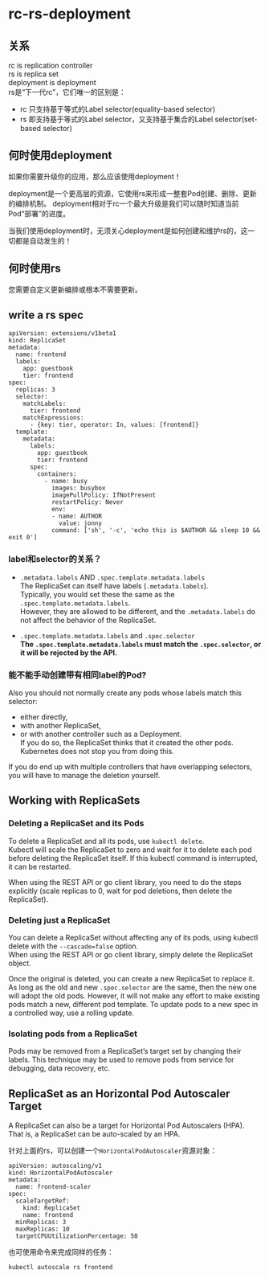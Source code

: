 # rc-rs-deployment
## 关系
rc is replication controller  
rs is replica set  
deployment is deployment  
rs是“下一代rc”，它们唯一的区别是： 
- rc 只支持基于等式的Label selector(equality-based selector)  
- rs 即支持基于等式的Label selector，又支持基于集合的Label selector(set-based selector)  

## 何时使用deployment
如果你需要升级你的应用，那么应该使用deployment！  

deployment是一个更高层的资源，它使用rs来形成一整套Pod创建、删除、更新的编排机制。
deployment相对于rc一个最大升级是我们可以随时知道当前Pod“部署”的进度。  

当我们使用deployment时，无须关心deployment是如何创建和维护rs的，这一切都是自动发生的！  

## 何时使用rs
您需要自定义更新编排或根本不需要更新。  

## write a rs spec
```
apiVersion: extensions/v1beta1
kind: ReplicaSet
metadata:
  name: frontend
  labels:
    app: guestbook
    tier: frontend
spec:
  replicas: 3
  selector:
    matchLabels:
      tier: frontend
    matchExpressions:
      - {key: tier, operator: In, values: [frontend]}
  template:
    metadata:
      labels:
        app: guestbook
        tier: frontend
      spec:
        containers:
          - name: busy
            images: busybox
            imagePullPolicy: IfNotPresent
            restartPolicy: Never
            env:
            - name: AUTHOR
              value: jonny
            command: ['sh', '-c', 'echo this is $AUTHOR && sleep 10 && exit 0']
```

### label和selector的关系？
  - `.metadata.labels` AND `.spec.template.metadata.labels`  
  The ReplicaSet can itself have labels (`.metadata.labels`).  
  Typically, you would set these the same as the `.spec.template.metadata.labels`.  
  However, they are allowed to be different, and the `.metadata.labels` do not affect the behavior of the ReplicaSet.  

  - `.spec.template.metadata.labels` and `.spec.selector`  
  **The `.spec.template.metadata.labels` must match the `.spec.selector`, or it will be rejected by the API.**  

### 能不能手动创建带有相同label的Pod?
Also you should not normally create any pods whose labels match this selector:  
  - either directly, 
  - with another ReplicaSet, 
  - or with another controller such as a Deployment.  
If you do so, the ReplicaSet thinks that it created the other pods. Kubernetes does not stop you from doing this.  

If you do end up with multiple controllers that have overlapping selectors, you will have to manage the deletion yourself.  

## Working with ReplicaSets
### Deleting a ReplicaSet and its Pods

To delete a ReplicaSet and all its pods, use `kubectl delete`.   
Kubectl will scale the ReplicaSet to zero and wait for it to delete each pod before deleting the ReplicaSet itself. 
If this kubectl command is interrupted, it can be restarted.

When using the REST API or go client library, you need to do the steps explicitly (scale replicas to 0, wait for pod deletions, 
then delete the ReplicaSet).  

### Deleting just a ReplicaSet

You can delete a ReplicaSet without affecting any of its pods, using kubectl delete with the `--cascade=false` option.  
When using the REST API or go client library, simply delete the ReplicaSet object.  

Once the original is deleted, you can create a new ReplicaSet to replace it. 
As long as the old and new `.spec.selector` are the same, then the new one will adopt the old pods. 
However, it will not make any effort to make existing pods match a new, different pod template. 
To update pods to a new spec in a controlled way, use a rolling update.

### Isolating pods from a ReplicaSet
Pods may be removed from a ReplicaSet’s target set by changing their labels. This technique may be used to remove pods from service for debugging, data recovery, etc.  

## ReplicaSet as an Horizontal Pod Autoscaler Target
A ReplicaSet can also be a target for Horizontal Pod Autoscalers (HPA). That is, a ReplicaSet can be auto-scaled by an HPA.   

针对上面的rs，可以创建一个`HorizontalPodAutoscaler`资源对象：  
```
apiVersion: autoscaling/v1
kind: HorizontalPodAutoscaler
metadata:
  name: frontend-scaler
spec:
  scaleTargetRef:
    kind: ReplicaSet
    name: frontend
  minReplicas: 3
  maxReplicas: 10
  targetCPUUtilizationPercentage: 50
```  

也可使用命令来完成同样的任务：  
```
kubectl autoscale rs frontend
```

